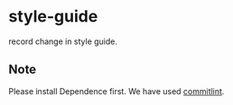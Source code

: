 # style-guide
record change in style guide.

## Note
Please install Dependence first. We have used [commitlint][url-res-commitlint].




[url-res-commitlint]: https://github.com/marionebl/commitlint
